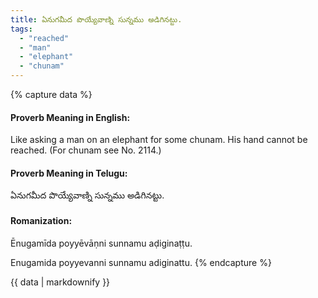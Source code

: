 ```yaml
---
title: ఏనుగమీద పొయ్యేవాణ్ని సున్నము అడిగినట్టు.
tags:
  - "reached"
  - "man"
  - "elephant"
  - "chunam"
---
```


{% capture data %}
#### Proverb Meaning in English:
Like asking a man on an elephant for some chunam.
His hand cannot be reached. (For chunam see No. 2114.)

#### Proverb Meaning in Telugu:
ఏనుగమీద పొయ్యేవాణ్ని సున్నము అడిగినట్టు.

#### Romanization:
Ēnugamīda poyyēvāṇni sunnamu aḍiginaṭṭu.

Enugamida poyyevanni sunnamu adiginattu.
{% endcapture %}

{{ data | markdownify }}


